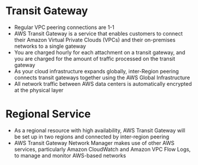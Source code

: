 
# Transit Gateway
- Regular VPC peering connections are 1-1
- AWS Transit Gateway is a service that enables customers to connect their Amazon Virtual Private Clouds (VPCs) and 
  their on-premises networks to a single gateway
- You are charged hourly for each attachment on a transit gateway, and you are charged for the amount of traffic 
  processed on the transit gateway
- As your cloud infrastructure expands globally, inter-Region peering connects transit gateways together using the AWS 
  Global Infrastructure
- All network traffic between AWS data centers is automatically encrypted at the physical layer
# Regional Service
- As a regional resource with high availability, AWS Transit Gateway will be set up in two regions and connected by 
  inter-region peering
- AWS Transit Gateway Network Manager makes use of other AWS services, particularly Amazon CloudWatch and Amazon VPC Flow 
  Logs, to manage and monitor AWS-based networks